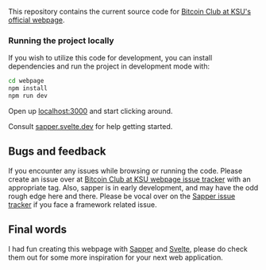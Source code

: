 This repository contains the current source code for [Bitcoin Club at KSU's official webpage](https://bitcoinclubatksu.github.io).

### Running the project locally

If you wish to utilize this code for development, you can install dependencies and run the project in development mode with:

```bash
cd webpage
npm install
npm run dev
```

Open up [localhost:3000](http://localhost:3000) and start clicking around.

Consult [sapper.svelte.dev](https://sapper.svelte.dev) for help getting started.


## Bugs and feedback

If you encounter any issues while browsing or running the code. Please create an issue over at [Bitcoin Club at KSU webpage issue tracker](https://github.com/bitcoinclubatksu/webpage/issues) with an appropriate tag.
Also, sapper is in early development, and may have the odd rough edge here and there. Please be vocal over on the [Sapper issue tracker](https://github.com/sveltejs/sapper/issues) if you face a framework related issue.


## Final words

I had fun creating this webpage with [Sapper](https://github.com/sveltejs/sapper) and [Svelte](https://github.com/sveltejs/svelte), please do check them out for some more inspiration for your next web application.

